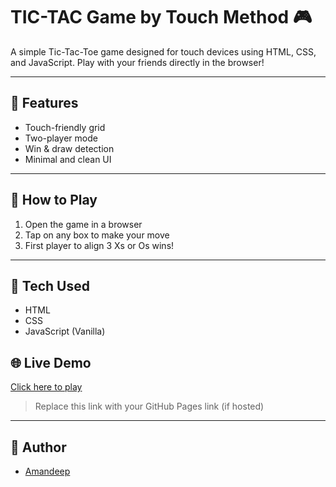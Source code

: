 # TIC-TAC Game by Touch Method 🎮

A simple Tic-Tac-Toe game designed for touch devices using HTML, CSS, and JavaScript. Play with your friends directly in the browser!

---

## 📱 Features

- Touch-friendly grid
- Two-player mode
- Win & draw detection
- Minimal and clean UI

---

## 🚀 How to Play

1. Open the game in a browser
2. Tap on any box to make your move
3. First player to align 3 Xs or Os wins!

---

## 🔧 Tech Used

- HTML
- CSS
- JavaScript (Vanilla)

## 🌐 Live Demo

[Click here to play](https://amanbtech.github.io/tic-tac-by-Touch-method/)

> Replace this link with your GitHub Pages link (if hosted)

---

## 🧠 Author

- [Amandeep](https://github.com/amanbtech)
